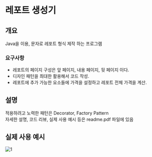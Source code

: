 # 레포트 생성기

## 개요

Java을 이용, 문자로 레포트 형식 제작 하는 프로그램<br>

### 요구사항

- 레포트의 페이지 구성은 앞 페이지, 내용 페이지, 뒷 페이지 이다.
- 디자인 패턴을 최대한 활용해서 코드 작성.
- 레포트에 추가 가능한 요소들에 가격을 설정하고 레포트 전체 가격을 계산.
  
## 설명
적용하려고 노력한 패턴은 Decorator, Factory Pattern<br>
자세한 설명, 코드 리뷰, 실제 사용 예시 등은 readme.pdf 파일에 있음

## 실제 사용 예시
![1](https://github.com/user-attachments/assets/3e068626-838f-451b-805c-d4c83a9c54f1)

